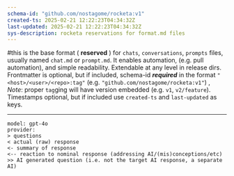 ```yaml
---
schema-id: "github.com/nostagome/rocketa:v1"
created-ts: 2025-02-21 12:22:23T04:34:32Z
last-updated: 2025-02-21 12:22:23T04:34:32Z
sys-description: rocketa reservations for format.md files
---
```

#this is the base format ( **reserved** ) for `chats`, `conversations`, `prompts` files, usually named `chat.md` or `prompt.md`. It enables automation, (e.g. pull automation), and simple readability.  Extendable at any level in release dirs.  Frontmatter is optional, but if included, schema-id ***required*** in the format `"<host>/<user>/<repo>:tag"` (e.g. `"github.com/nostagome/rocketa:v1"`) , *Note*: proper `tag`ging will have version embedded (e.g. `v1`, `v2/feature`).  Timestamps optional, but if included use `created-ts` and `last-updated` as keys.

---

```
model: gpt-4o
provider:
> questions
< actual (raw) response
<- summary of response
<-- reaction to nominal response (addressing AI/(mis)conceptions/etc)
>> AI generated question (i.e. not the target AI response, a separate AI)
```